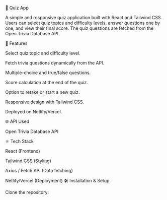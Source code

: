 🎯 Quiz App

A simple and responsive quiz application built with React and Tailwind CSS. Users can select quiz topics and difficulty levels, answer questions one by one, and view their final score. The quiz questions are fetched from the Open Trivia Database API.

🚀 Features

Select quiz topic and difficulty level.

Fetch trivia questions dynamically from the API.

Multiple-choice and true/false questions.

Score calculation at the end of the quiz.

Option to retake or start a new quiz.

Responsive design with Tailwind CSS.

Deployed on Netlify/Vercel.

🌐 API Used

Open Trivia Database API

⚛️ Tech Stack

React (Frontend)

Tailwind CSS (Styling)

Axios / Fetch API (Data fetching)

Netlify/Vercel (Deployment)
🛠️ Installation & Setup

Clone the repository:
